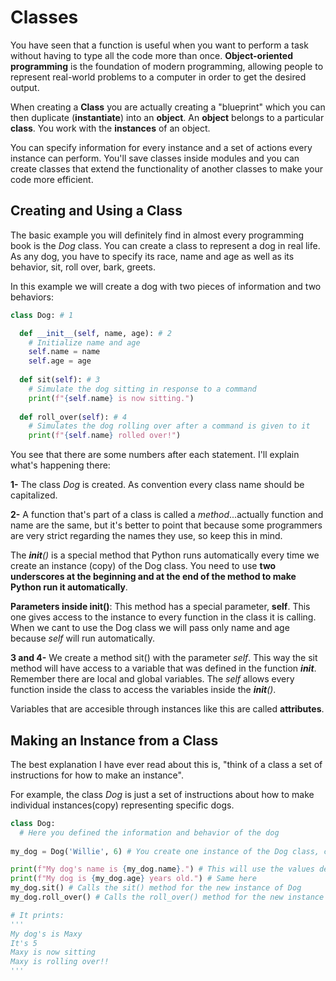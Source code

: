 # Classes

You have seen that a function is useful when you want to perform a task without having to type all the code more than once. **Object-oriented programming** is the foundation of modern programming, allowing people to represent real-world problems to a computer in order to get the desired output.

When creating a **Class** you are actually creating a "blueprint" which you can then duplicate (**instantiate**) into an **object**. An **object** belongs to a particular **class**. You work with the **instances** of an object.

You can specify information for every instance and a set of actions every instance can perform. You'll save classes inside modules and you can create classes that extend the functionality of another classes to make your code more efficient.

## Creating and Using a Class

The basic example you will definitely find in almost every programming book is the *Dog* class. You can create a class to represent a dog in real life. As any dog, you have to specify its race, name and age as well as its behavior, sit, roll over, bark, greets.

In this example we will create a dog with two pieces of information and two behaviors:

~~~python
class Dog: # 1

  def __init__(self, name, age): # 2
    # Initialize name and age
    self.name = name
    self.age = age
  
  def sit(self): # 3
    # Simulate the dog sitting in response to a command
    print(f"{self.name} is now sitting.")
    
  def roll_over(self): # 4
    # Simulates the dog rolling over after a command is given to it
    print(f"{self.name} rolled over!")
~~~

You see that there are some numbers after each statement. I'll explain what's happening there:

**1-** The class *Dog* is created. As convention every class name should be capitalized.

**2-** A function that's part of a class is called a *method*...actually function and name are the same, but it's better to point that because some programmers are very strict regarding the names they use, so keep this in mind.

The *__init__()* is a special method that Python runs automatically every time we create an instance (copy) of the Dog class. You need to use **two underscores at the beginning and at the end of the method to make Python run it automatically**.

**Parameters inside __init__()**: This method has a special parameter, **self**. This one gives access to the instance to every function in the class it is calling. When we cant to use the Dog class we will pass only name and age because *self* will run automatically.

**3 and 4-** We create a method sit() with the parameter *self*. This way the sit method will have access to a variable that was defined in the function *__init__*. Remember there are local and global variables. The *self* allows every function inside the class to access the variables inside the *__init__()*.

Variables that are accesible through instances like this are called **attributes**.

## Making an Instance from a Class

The best explanation I have ever read about this is, "think of a class a set of instructions for how to make an instance".

For example, the class *Dog* is just a set of instructions about how to make individual instances(copy) representing specific dogs.

~~~python
class Dog:
  # Here you defined the information and behavior of the dog
  
my_dog = Dog('Willie', 6) # You create one instance of the Dog class, called my_dog 

print(f"My dog's name is {my_dog.name}.") # This will use the values defined for my_dog as arguments for the parameters of the methods defined inside the class Dog
print(f"My dog is {my_dog.age} years old.") # Same here
my_dog.sit() # Calls the sit() method for the new instance of Dog
my_dog.roll_over() # Calls the roll_over() method for the new instance of Dog

# It prints:
'''
My dog's is Maxy
It's 5
Maxy is now sitting
Maxy is rolling over!!
'''
~~~

